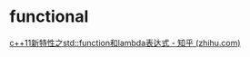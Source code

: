 # functional

[c++11新特性之std::function和lambda表达式 - 知乎 (zhihu.com)](https://zhuanlan.zhihu.com/p/137884434)
